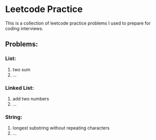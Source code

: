 # Leetcode Practice

This is a collection of leetcode practice problems I used to prepare
for coding interviews.

## Problems:

### List:
1. two sum
2. ...

### Linked List:
1. add two numbers
2. ...

### String:
1. longest substring without repeating characters
2. ...